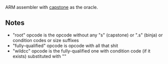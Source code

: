 ARM assembler with [capstone](https://github.com/aquynh/capstone) as the oracle.

## Notes
* "root" opcode is the opcode without any "s" (capstone) or ".s" (binja) or condition codes or size suffixes
* "fully-qualified" opcode is opcode with all that shit
* "wildcc" opcode is the fully-qualified one with condition code (if it exists) substituted with "<c>"

